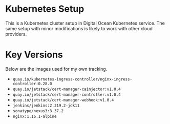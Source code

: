 # Kubernetes Setup

This is a Kubernetes cluster setup in Digital Ocean Kubernetes service.
The same setup with minor modifications is likely to work with other
cloud providers.

# Key Versions

Below are the images used for my own tracking.

* `quay.io/kubernetes-ingress-controller/nginx-ingress-controller:0.28.0`
* `quay.io/jetstack/cert-manager-cainjector:v1.0.4`
* `quay.io/jetstack/cert-manager-controller:v1.0.4`
* `quay.io/jetstack/cert-manager-webhook:v1.0.4`
* `jenkins/jenkins:2.319.2-jdk11`
* `sonatype/nexus3:3.37.2`
* `nginx:1.16.1-alpine`
